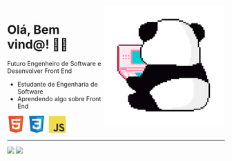 <img src='panda.gif' width='280px' align='right'/>
<h1>Olá, Bem vind@! 👩‍💻</h1>
  
  <div id="badges">
  <script src="https://platform.linkedin.com/badges/js/profile.js" async defer type="text/javascript"></script>
</div>

<p> Futuro Engenheiro de Software e Desenvolver Front End</p>

<ul>
  <li>Estudante de Engenharia de Software</li>
  <li>Aprendendo algo sobre Front End</li>
</ul>

<div>
  <img src="https://github.com/devicons/devicon/blob/master/icons/html5/html5-original.svg" title="HTML5" alt="HTML" width="40" height="40"/>&nbsp;
  <img src="https://github.com/devicons/devicon/blob/master/icons/css3/css3-original.svg" title="css3" alt="css3" width="40" height="40"/>&nbsp;
   <img src="https://github.com/devicons/devicon/blob/master/icons/javascript/javascript-original.svg" title="JavaScript" alt="JavaScript" width="40" height="40"/>&nbsp;
</div>

---

<div align = "left">
<img height = "120" src="https://github-readme-stats.vercel.app/api/top-langs/?username=bastoslcs&show_icons=true&theme=bear&count_private=true"/>
<img height = "120" src="https://github-readme-stats.vercel.app/api?username=bastoslcs&show_icons=true&show_icons=true&theme=bear&count_private=true" />
</div>

